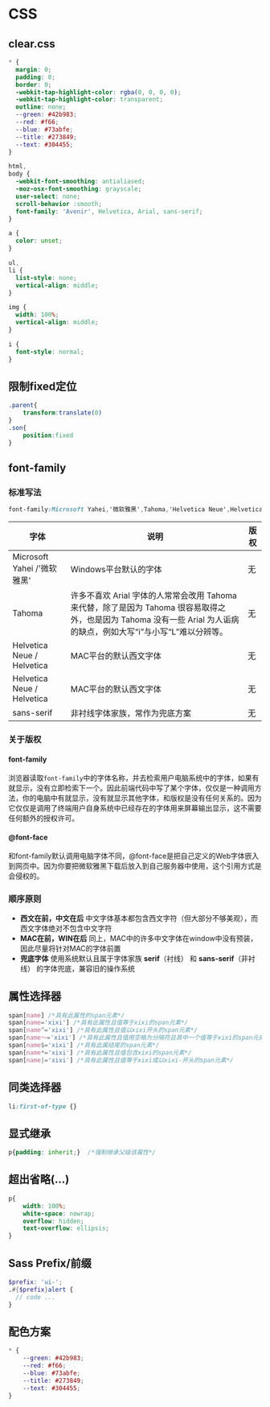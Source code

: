# CSS

## clear.css

```css
* {
  margin: 0;
  padding: 0;
  border: 0;
  -webkit-tap-highlight-color: rgba(0, 0, 0, 0);
  -webkit-tap-highlight-color: transparent;
  outline: none;
  --green: #42b983;
  --red: #f66;
  --blue: #73abfe;
  --title: #273849;
  --text: #304455;
}

html,
body {
  -webkit-font-smoothing: antialiased;
  -moz-osx-font-smoothing: grayscale;
  user-select: none;
  scroll-behavior :smooth;
  font-family: 'Avenir', Helvetica, Arial, sans-serif;
}

a {
  color: unset;
}

ul,
li {
  list-style: none;
  vertical-align: middle;
}

img {
  width: 100%;
  vertical-align: middle;
}

i {
  font-style: normal;
}

```

## 限制fixed定位

```css
.parent{
	transform:translate(0)
}
.son{
	position:fixed
}
```

## font-family

### 标准写法

```css
font-family:Microsoft Yahei,'微软雅黑',Tahoma,'Helvetica Neue',Helvetica,'PingFang SC',sans-serif;
```

| 字体         | 说明                               | 版权 |
| -------------------------- | ---------------------------------- | ---- |
| Microsoft Yahei /'微软雅黑'   | Windows平台默认的字体 | 无   |
| Tahoma | 许多不喜欢 Arial 字体的人常常会改用 Tahoma 来代替，除了是因为 Tahoma 很容易取得之外，也是因为 Tahoma 没有一些 Arial 为人诟病的缺点，例如大写“i”与小写“L”难以分辨等。 | 无   |
| Helvetica Neue / Helvetica | MAC平台的默认西文字体 | 无   |
| Helvetica Neue / Helvetica | MAC平台的默认西文字体 | 无   |
| sans-serif                 | 非衬线字体家族，常作为兜底方案     | 无   |

### 关于版权

#### font-family

浏览器读取`font-family`中的字体名称，并去检索用户电脑系统中的字体，如果有就显示，没有立即检索下一个。因此前端代码中写了某个字体，仅仅是一种调用方法，你的电脑中有就显示，没有就显示其他字体，和版权是没有任何关系的。因为它仅仅是调用了终端用户自身系统中已经存在的字体用来屏幕输出显示，这不需要任何额外的授权许可。

#### @font-face

和font-family默认调用电脑字体不同，@font-face是把自己定义的Web字体嵌入到网页中。因为你要把微软雅黑下载后放入到自己服务器中使用，这个引用方式是会侵权的。

### 顺序原则

* **西文在前，中文在后**  中文字体基本都包含西文字符（但大部分不够美观），而西文字体绝对不包含中文字符
* **MAC在前，WIN在后** 同上，MAC中的许多中文字体在window中没有预装，因此尽量将针对MAC的字体前置
* **兜底字体** 使用系统默认且属于字体家族 **serif**（衬线） 和 **sans-serif**（非衬线） 的字体兜底，兼容旧的操作系统


## 属性选择器
```css
span[name] /*具有此属性的span元素*/
span[name='xixi'] /*具有此属性且值等于xixi的span元素*/
span[name^='xixi'] /*具有此属性且值以xixi开头的span元素*/
span[name～='xixi'] /*具有此属性且值用空格为分隔符且其中一个值等于xixi的span元素*/
span[name$='xixi'] /*具有此属结尾的span元素*/
span[name*='xixi'] /*具有此属性且值包含xixi的span元素*/
span[name|='xixi'] /*具有此属性且值等于xixi或以xixi-开头的span元素*/
```

## 同类选择器
```css
li:first-of-type {}
```

## 显式继承
```css
p{padding: inherit;}  /*强制继承父级该属性*/
```

## 超出省略(...)
```css
p{
    width: 100%;
    white-space: nowrap;
    overflow: hidden;
    text-overflow: ellipsis;
}
```

## Sass Prefix/前缀
```scss
$prefix: 'ui-';
.#{$prefix}alert {
  // code ...
}
```

## 配色方案
```css
* {
    --green: #42b983;
    --red: #f66;
    --blue: #73abfe;
    --title: #273849;
    --text: #304455;
}
```
